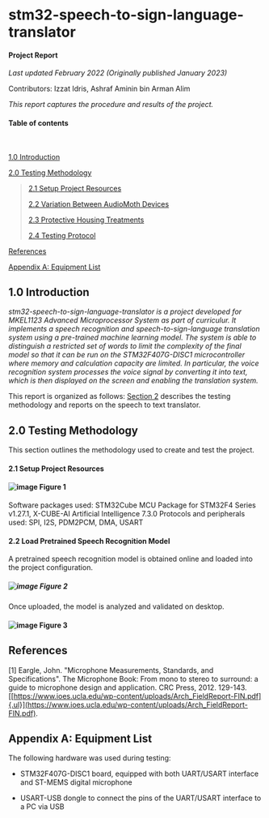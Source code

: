 # stm32-speech-to-sign-language-translator
#### Project Report

*Last updated February 2022 (Originally published January 2023)*

Contributors: Izzat Idris, Ashraf Aminin bin Arman Alim

*This report captures the procedure and results of the project.*

#### Table of contents

<br>

[1.0 Introduction](#10-introduction)

[2.0 Testing Methodology](#20-testing-methodology)

> [2.1 Setup Project Resources](#21-setup-project-resources)
>
> [2.2 Variation Between AudioMoth Devices](#22-variation-between-audiomoth-devices)
>
> [2.3 Protective Housing Treatments](#23-protective-housing-treatments)
>
> [2.4 Testing Protocol](#24-testing-protocol)



[References](#references)

[Appendix A: Equipment List](#appendix-a-equipment-list)



## 1.0 Introduction

*stm32-speech-to-sign-language-translator is a project developed for MKEL1123 Advanced Microprocessor System 
as part of curriculur. It implements a speech recognition and speech-to-sign-language translation system using a pre-trained 
machine learning model. The system is able to distinguish a restricted set of words to limit the complexity of the final model 
so that it can be run on the STM32F407G-DISC1 microcontroller where memory and calculation capacity are limited. In particular, 
the voice recognition system processes the voice signal by converting it into text, which is then displayed on the screen and 
enabling the translation system.*

This report is organized as follows: [Section 2](#20-testing-methodology) describes the testing
methodology and reports on the speech to text translator.



## 2.0 Testing Methodology

This section outlines the methodology used to create and test the project.


#### 2.1 Setup Project Resources

#### ![image](https://user-images.githubusercontent.com/106621749/218191760-23ab3186-9e24-4ea2-8d92-ca20767bc0b2.png) Figure 1

Software packages used: STM32Cube MCU Package for STM32F4 Series v1.27.1, X-CUBE-AI Artificial Intelligence 7.3.0
Protocols and peripherals used: SPI, I2S, PDM2PCM, DMA, USART


#### 2.2 Load Pretrained Speech Recognition Model

A pretrained speech recognition model is obtained online and loaded into the project configuration.

##### ![image](https://user-images.githubusercontent.com/106621749/218196100-92d0e8e7-4136-4b83-91e6-0ca2a29f50f7.png) Figure 2

Once uploaded, the model is analyzed and validated on desktop.

#### ![image](https://user-images.githubusercontent.com/106621749/218196890-b0f38491-d7e8-4732-80f5-6b8e43fe1a38.png) Figure 3




## References

\[1\] Eargle, John. "Microphone Measurements, Standards, and
Specifications". The Microphone Book: From mono to stereo to surround: a
guide to microphone design and application. CRC Press, 2012. 129-143.
[[https://www.ioes.ucla.edu/wp-content/uploads/Arch_FieldReport-FIN.pdf]{.ul}](https://www.ioes.ucla.edu/wp-content/uploads/Arch_FieldReport-FIN.pdf).



## Appendix A: Equipment List

The following hardware was used during testing:

* STM32F407G-DISC1 board, equipped with both UART/USART interface and ST-MEMS digital microphone

* USART-USB dongle to connect the pins of the UART/USART interface to a PC via USB



